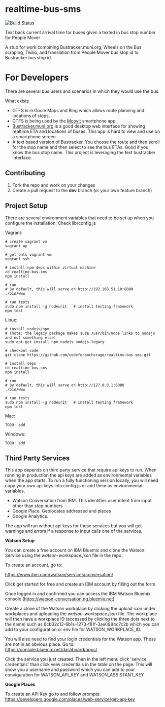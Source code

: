 realtime-bus-sms
================

[![Build Status](https://travis-ci.org/codeforanchorage/realtime-bus-sms.svg?branch=master)](https://travis-ci.org/codeforanchorage/realtime-bus-sms)


Text back current arrival time for buses given a texted in bus stop number for People Mover

A stub for work combining Bustracker.muni.org, Wheels on the Bus scraping, Twilio, and translation from People Mover bus stop id to Bustracker bus stop id.


For Developers
===================
There are several bus users and scenarios in which they would use the bus.

What exists
- GTFS is in Goole Maps and Bing which allows route planning and locations of stops.
- GTFS is being used by the [Moovit](http://www.moovitapp.com/) smartphone app.
- [Bustracker.muni.org](http://bustracker.muni.org) is a good desktop web interface for showing realtime ETA and locations of buses. This app is hard to view and use on a smartphone screen.
- A text based version of Bustracker. You choose the route and then scroll for the stop name and then select to see the bus ETAs. Good if you know the bus stop name. This project is leveraging the text bustracker interface.

Contributing
------------

1. Fork the repo and work on your changes
1. Create a pull request to the **dev** branch (or your own feature branch)

Project Setup
--------------

There are several environment variables that need to be set up when you configure the installation. Check lib/config.js

Vagrant:

    # create vagrant vm
    vagrant up

    # get onto vagrant vm
    vagrant ssh

    # install npm deps within virtual machine
    cd realtime-bus-sms
    npm install

    # run
    # By default, this will serve on http://192.168.51.10:8080
    ./bin/www

    # run tests
    sudo npm install -g nodeunit   # install testing framework
    npm test


Linux:

    # install nodejs/npm
    # (note: the legacy package makes sure /usr/bin/node links to nodejs and not something else)
    sudo apt-get install npm nodejs nodejs-legacy

    # checkout code
    git clone https://github.com/codeforanchorage/realtime-bus-sms.git

    # install deps
    cd realtime-bus-sms
    npm install

    # run
    # By default, this will serve on http://127.0.0.1:8080
    ./bin/www

    # run tests
    sudo npm install -g nodeunit   # install testing framework
    npm test

Mac:

    TODO: add

Windows:

    TODO: add

Third Party Services
--------------------

This app depends on third party service that require api keys to run. When running in production the api keys are added as environmental variables when the app starts. To run a fully functioning version locally, you will need copy your own api keys into config.js or add them as environmental variables.

- Watson Conversation from IBM. This identifies user intent from input other than stop numbers
- Google Place. Geolocates addressed and places
- Google Analytics.

The app will run without api keys for these services but you will get warnings and errors if a response to input calls one of the services.

**Watson Setup**

You can create a free account on IBM Bluemix and clone the Watson Service using the *watson-workspace.json* file in the repo.

To create an account, go to:

https://www.ibm.com/watson/services/conversation/

Click get started for free and create an IBM account by filling out the form.

Once logged in and confirmed you can access the IBM Watson Bluemix console (https://watson-conversation.ng.bluemix.net)

Create a clone of the Watson workplace by clicking the upload icon under workplaces and uploading the *watson-workspace.json* file. The workplace will then have a workplace ID (accessed by clicking the three dots next to the name) such as 6cb32c12-6b1s-1273-f81f-3ae0984c7c2b which you can add to your configuration or env file for WATSON_WORKPLACE_ID.

You will also need to find your login credentials for the Watson app. These are not in an obvious place. Go to:
https://console.bluemix.net/dashboard/apps/

Click the service you just created. Then in the left menu click 'service credentials' than click veiw credentials in the table on the page. This will show you a username and password which you can add to your conviguration for
WATSON_API_KEY and WATSON_ASSISTANT_KEY

**Google Places**

To create an API Key go to and follow prompts:
https://developers.google.com/places/web-service/get-api-key